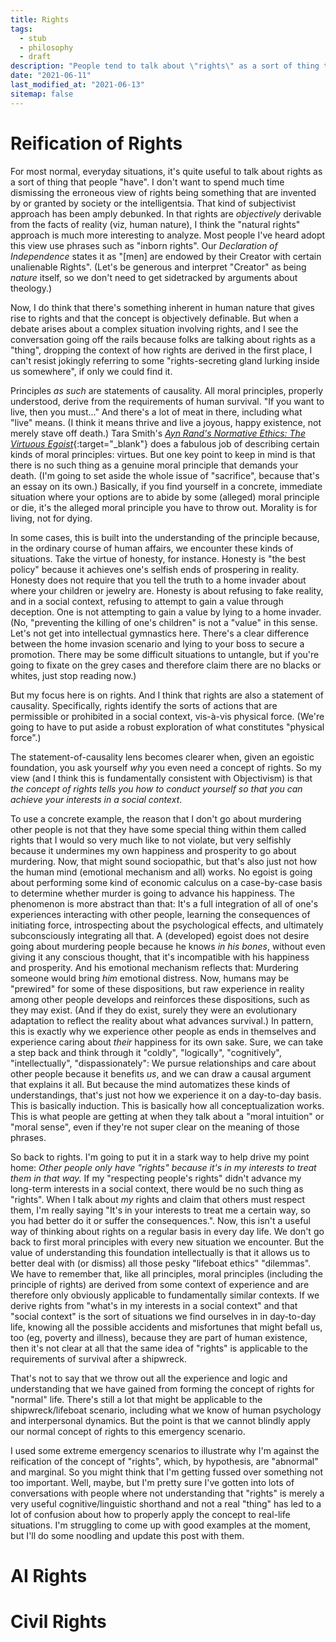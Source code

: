 ```yaml
---
title: Rights
tags:
  - stub
  - philosophy
  - draft
description: "People tend to talk about \"rights\" as a sort of thing that people possess, often forgetting the concept's proper origin in identifying the causality of achieving one's interests in a social context."
date: "2021-06-11"
last_modified_at: "2021-06-13"
sitemap: false
---
```


# Reification of Rights

For most normal, everyday situations, it's quite useful to talk about rights as a sort of thing that people "have". I don't want to spend much time dismissing the erroneous view of rights being something that are invented by or granted by society or the intelligentsia. That kind of subjectivist approach has been amply debunked. In that rights are _objectively_ derivable from the facts of reality (viz, human nature), I think the "natural rights" approach is much more interesting to analyze. Most people I've heard adopt this view use phrases such as "inborn rights". Our _Declaration of Independence_ states it as "[men] are endowed by their Creator with certain unalienable Rights". (Let's be generous and interpret "Creator" as being _nature_ itself, so we don't need to get sidetracked by arguments about theology.)

Now, I do think that there's something inherent in human nature that gives rise to rights and that the concept is objectively definable. But when a debate arises about a complex situation involving rights, and I see the conversation going off the rails because folks are talking about rights as a "thing", dropping the context of how rights are derived in the first place, I can't resist jokingly referring to some "rights-secreting gland lurking inside us somewhere", if only we could find it.

Principles _as such_ are statements of causality. All moral principles, properly understood, derive from the requirements of human survival. "If you want to live, then you must..." And there's a lot of meat in there, including what "live" means. (I think it means thrive and live a joyous, happy existence, not merely stave off death.) Tara Smith's [_Ayn Rand's Normative Ethics: The Virtuous Egoist_](https://smile.amazon.com/dp/B00INYGFWM/){:target="&lowbar;blank"} does a fabulous job of describing certain kinds of moral principles: virtues. But one key point to keep in mind is that there is no such thing as a genuine moral principle that demands your death. (I'm going to set aside the whole issue of "sacrifice", because that's an essay on its own.) Basically, if you find yourself in a concrete, immediate situation where your options are to abide by some (alleged) moral principle or die, it's the alleged moral principle you have to throw out. Morality is for living, not for dying.

In some cases, this is built into the understanding of the principle because, in the ordinary course of human affairs, we encounter these kinds of situations. Take the virtue of honesty, for instance. Honesty is "the best policy" because it achieves one's selfish ends of prospering in reality. Honesty does not require that you tell the truth to a home invader about where your children or jewelry are. Honesty is about refusing to fake reality, and in a social context, refusing to attempt to gain a value through deception. One is not attempting to gain a value by lying to a home invader. (No, "preventing the killing of one's children" is not a "value" in this sense. Let's not get into intellectual gymnastics here. There's a clear difference between the home invasion scenario and lying to your boss to secure a promotion. There may be some difficult situations to untangle, but if you're going to fixate on the grey cases and therefore claim there are no blacks or whites, just stop reading now.)

But my focus here is on rights. And I think that rights are also a statement of causality. Specifically, rights identify the sorts of actions that are permissible or prohibited in a social context, vis-à-vis physical force. (We're going to have to put aside a robust exploration of what constitutes "physical force".)

The statement-of-causality lens becomes clearer when, given an egoistic foundation, you ask yourself _why_ you even need a concept of rights. So my view (and I think this is fundamentally consistent with Objectivism) is that _the concept of rights tells you how to conduct yourself so that you can achieve your interests in a social context_.

To use a concrete example, the reason that I don't go about murdering other people is not that they have some special thing within them called rights that I would so very much like to not violate, but very selfishly because it undermines my own happiness and prosperity to go about murdering. Now, that might sound sociopathic, but that's also just not how the human mind (emotional mechanism and all) works. No egoist is going about performing some kind of economic calculus on a case-by-case basis to determine whether murder is going to advance his happiness. The phenomenon is more abstract than that: It's a full integration of all of one's experiences interacting with other people, learning the consequences of initiating force, introspecting about the psychological effects, and ultimately subconsciously integrating all that. A (developed) egoist does not desire going about murdering people because he knows _in his bones_, without even giving it any conscious thought, that it's incompatible with his happiness and prosperity. And his emotional mechanism reflects that: Murdering someone would bring _him_ emotional distress. Now, humans may be "prewired" for some of these dispositions, but raw experience in reality among other people develops and reinforces these dispositions, such as they may exist. (And if they do exist, surely they were an evolutionary adaptation to reflect the reality about what advances survival.) In pattern, this is exactly why we experience other people as ends in themselves and experience caring about _their_ happiness for its own sake. Sure, we can take a step back and think through it "coldly", "logically", "cognitively", "intellectually", "dispassionately": We pursue relationships and care about other people because it benefits _us_, and we can draw a causal argument that explains it all. But because the mind automatizes these kinds of understandings, that's just not how we experience it on a day-to-day basis. This is basically induction. This is basically how all conceptualization works. This is what people are getting at when they talk about a "moral intuition" or "moral sense", even if they're not super clear on the meaning of those phrases.

So back to rights. I'm going to put it in a stark way to help drive my point home: _Other people only have "rights" because it's in my interests to treat them in that way._ If my "respecting people's rights" didn't advance my long-term interests in a social context, there would be no such thing as "rights". When I talk about _my_ rights and claim that others must respect them, I'm really saying "It's in your interests to treat me a certain way, so you had better do it or suffer the consequences.". Now, this isn't a useful way of thinking about rights on a regular basis in every day life. We don't go back to first moral principles with every new situation we encounter. But the value of understanding this foundation intellectually is that it allows us to better deal with (or dismiss) all those pesky "lifeboat ethics" "dilemmas". We have to remember that, like all principles, moral principles (including the principle of rights) are derived from some context of experience and are therefore only obviously applicable to fundamentally similar contexts. If we derive rights from "what's in my interests in a social context" and that "social context" is the sort of situations we find ourselves in in day-to-day life, knowing all the possible accidents and misfortunes that might befall us, too (eg, poverty and illness), because they are part of human existence, then it's not clear at all that the same idea of "rights" is applicable to the requirements of survival after a shipwreck.

That's not to say that we throw out all the experience and logic and understanding that we have gained from forming the concept of rights for "normal" life. There's still a lot that might be applicable to the shipwreck/lifeboat scenario, including what we know of human psychology and interpersonal dynamics. But the point is that we cannot blindly apply our normal concept of rights to this emergency scenario.

I used some extreme emergency scenarios to illustrate why I'm against the reification of the concept of "rights", which, by hypothesis, are "abnormal" and marginal. So you might think that I'm getting fussed over something not too important. Well, maybe, but I'm pretty sure I've gotten into lots of conversations with people where not understanding that "rights" is merely a very useful cognitive/linguistic shorthand and not a real "thing" has led to a lot of confusion about how to properly apply the concept to real-life situations. I'm struggling to come up with good examples at the moment, but I'll do some noodling and update this post with them.

# AI Rights

# Civil Rights
